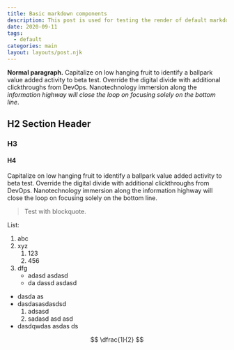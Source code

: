 ```yaml
---
title: Basic markdown components
description: This post is used for testing the render of default markdown blocks
date: 2020-09-11
tags:
  - default
categories: main
layout: layouts/post.njk
---
```


**Normal paragraph.** Capitalize on low hanging fruit to identify a ballpark value added activity to beta test. Override the digital divide with additional clickthroughs from DevOps. Nanotechnology immersion along the _information highway will close the loop on focusing solely on the bottom line_.

## H2 Section Header

### H3

#### H4

Capitalize on low hanging fruit to identify a ballpark value added activity to beta test. Override the digital divide with additional clickthroughs from DevOps. Nanotechnology immersion along the information highway will close the loop on focusing solely on the bottom line.


> Test with blockquote.

List:

1. abc
2. xyz
   1. 123
   2. 456
3. dfg
   - adasd asdasd
   - da dassd asdasd

- dasda as
- dasdasasdasdsd
  1. adsasd
  2. sadasd asd asd
- dasdqwdas asdas ds


$$
\dfrac{1}{2}
$$
